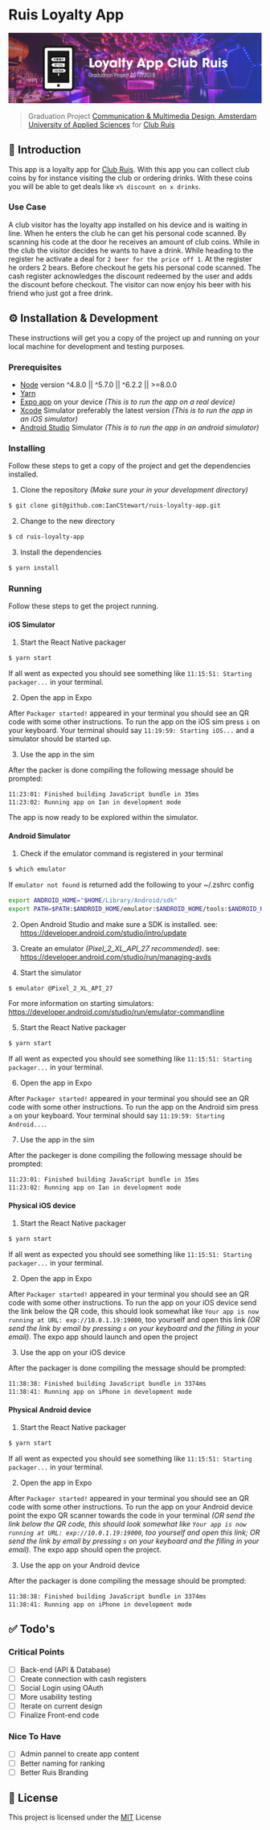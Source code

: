 # Ruis Loyalty App

![Github_Banner](Github_Banner.png)
> Graduation Project [Communication &amp; Multimedia Design, Amsterdam University of Applied Sciences](https://www.cmd-amsterdam.nl) for [Club Ruis](http://www.clubruis.nl)

## 📖 Introduction
This app is a loyalty app for [Club Ruis](http://www.clubruis.nl). With this app you can collect club coins by for instance visiting the club or ordering drinks. With these coins you will be able to get deals like `x% discount on x drinks`.

### Use Case
A club visitor has the loyalty app installed on his device and is waiting in line. When he enters the club he can get his personal code scanned. By scanning his code at the door he receives an amount of club coins. While in the club the visitor decides he wants to have a drink. While heading to the register he activate a deal for `2 beer for the price off 1`. At the register he orders 2 bears. Before checkout he gets his personal code scanned. The cash register acknowledges the discount redeemed by the user and adds the discount before checkout. The visitor can now enjoy his beer with his friend who just got a free drink.

## ⚙️ Installation & Development
These instructions will get you a copy of the project up and running on your local machine for development and testing purposes.

### Prerequisites
* [Node](https://github.com/creationix/nvm) version ^4.8.0 || ^5.7.0 || ^6.2.2 || >=8.0.0
* [Yarn](https://yarnpkg.com/en/)
* [Expo app](https://expo.io/tools#client) on your device *(This is to run the app on a real device)*
* [Xcode](https://developer.apple.com/xcode/) Simulator preferably the latest version *(This is to run the app in an iOS simulator)*
* [Android Studio](https://developer.android.com/studio/) Simulator *(This is to run the app in an android simulator)*

### Installing
Follow these steps to get a copy of the project and get the dependencies installed.

1. Clone the repository *(Make sure your in your development directory)*
```bash
$ git clone git@github.com:IanCStewart/ruis-loyalty-app.git
```

2. Change to the new directory
```bash
$ cd ruis-loyalty-app
```

3. Install the dependencies
```bash
$ yarn install
```

### Running
Follow these steps to get the project running.

#### iOS Simulator
1. Start the React Native packager
```bash
$ yarn start
```

If all went as expected you should see something like `11:15:51: Starting packager...` in your terminal.

2. Open the app in Expo

After `Packager started!` appeared in your terminal you should see an QR code with some other instructions. To run the app on the iOS sim press `i` on your keyboard. Your terminal should say `11:19:59: Starting iOS...` and a simulator should be started up.

3. Use the app in the sim

After the packer is done compiling the following message should be prompted:
```
11:23:01: Finished building JavaScript bundle in 35ms
11:23:02: Running app on Ian in development mode
```

The app is now ready to be explored within the simulator.

#### Android Simulator
1. Check if the emulator command is registered in your terminal
```bash
$ which emulator
```

If `emulator not found` is returned add the following to your ~/.zshrc config
```bash
export ANDROID_HOME="$HOME/Library/Android/sdk"
export PATH=$PATH:$ANDROID_HOME/emulator:$ANDROID_HOME/tools:$ANDROID_HOME/platform-tools
```

2. Open Android Studio and make sure a SDK is installed. see: https://developer.android.com/studio/intro/update

3. Create an emulator *(Pixel_2_XL_API_27 recommended)*. see: https://developer.android.com/studio/run/managing-avds

4. Start the simulator
```
$ emulator @Pixel_2_XL_API_27
```
For more information on starting simulators: https://developer.android.com/studio/run/emulator-commandline

5. Start the React Native packager
```bash
$ yarn start
```

If all went as expected you should see something like `11:15:51: Starting packager...` in your terminal.

6. Open the app in Expo

After `Packager started!` appeared in your terminal you should see an QR code with some other instructions. To run the app on the Android sim press `a` on your keyboard. Your terminal should say `11:19:59: Starting Android...`.

7. Use the app in the sim

After the packeger is done compiling the following message should be prompted:
```
11:23:01: Finished building JavaScript bundle in 35ms
11:23:02: Running app on Ian in development mode
```

#### Physical iOS device
1. Start the React Native packager
```bash
$ yarn start
```

If all went as expected you should see something like `11:15:51: Starting packager...` in your terminal.

2. Open the app in Expo

After `Packager started!` appeared in your terminal you should see an QR code with some
other instructions. To run the app on your iOS device send the link below the QR code, this should look somewhat like `Your app is now running at URL: exp://10.0.1.19:19000`, too yourself and open this link *(OR send the link by email by pressing `s` on your keyboard and the filling in your email)*. The expo app should launch and open the project

3. Use the app on your iOS device

After the packager is done compiling the message should be prompted:
```
11:38:38: Finished building JavaScript bundle in 3374ms
11:38:41: Running app on iPhone in development mode
```

#### Physical Android device
1. Start the React Native packager
```bash
$ yarn start
```

If all went as expected you should see something like `11:15:51: Starting packager...` in your terminal.

2. Open the app in Expo

After `Packager started!` appeared in your terminal you should see an QR code with some
other instructions. To run the app on your Android device point the expo QR scanner towards the code in your terminal *(OR send the link below the QR code, this should look somewhat like `Your app is now running at URL: exp://10.0.1.19:19000`, too yourself and open this link; OR send the link by email by pressing `s` on your keyboard and the filling in your email)*. The expo app should open the project.

3. Use the app on your Android device

After the packager is done compiling the message should be prompted:
```
11:38:38: Finished building JavaScript bundle in 3374ms
11:38:41: Running app on iPhone in development mode
```

## ✅ Todo's
### Critical Points
- [ ] Back-end (API & Database)
- [ ] Create connection with cash registers
- [ ] Social Login using OAuth
- [ ] More usability testing
- [ ] Iterate on current design
- [ ] Finalize Front-end code

### Nice To Have
- [ ] Admin pannel to create app content
- [ ] Better naming for ranking
- [ ] Better Ruis Branding

## 📃 License
This project is licensed under the [MIT](LICENSE.MD) License
